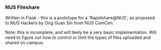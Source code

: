 ### NUS Fileshare ###

Written in Flask - this is a prototype for a 'Rapidshare@NUS', as proposed to NUS Hackers by Ong Guan Sin from NUS ComCen.

Note: this is incomplete, and will likely be a very basic implementation. Will need to figure out how to control or limit the types of files uploaded and shared on campus.